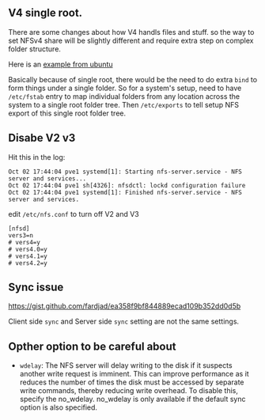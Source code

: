 

## V4 single root.

There are some changes about how V4 handls files and stuff. so the way to set NFSv4 share will be slightly different and require extra step on complex folder structure.

Here is an [example from ubuntu](https://help.ubuntu.com/community/NFSv4Howto)


Basically because of single root, there would be the need to do extra `bind` to form things under a single folder. So for a system's setup, need to have `/etc/fstab` entry to map individual folders from any location across the system to a single root folder tree. Then `/etc/exports` to tell setup NFS export of this single root folder tree.

## Disabe V2 v3 

Hit this in the log: 
```
Oct 02 17:44:04 pve1 systemd[1]: Starting nfs-server.service - NFS server and services...
Oct 02 17:44:04 pve1 sh[4326]: nfsdctl: lockd configuration failure
Oct 02 17:44:04 pve1 systemd[1]: Finished nfs-server.service - NFS server and services.
```

edit `/etc/nfs.conf` to turn off V2 and V3

```
[nfsd]
vers3=n
# vers4=y
# vers4.0=y
# vers4.1=y
# vers4.2=y
```

## Sync issue 

https://gist.github.com/fardjad/ea358f9bf844889ecad109b352dd0d5b

Client side `sync` and Server side `sync` setting are not the same settings.

## Opther option to be careful about 

* `wdelay`: The NFS server will delay writing to the disk if it suspects another write request is imminent. This can improve performance as it reduces the number of times the disk must be accessed by separate write commands, thereby reducing write overhead. To disable this, specify the no_wdelay. no_wdelay is only available if the default sync option is also specified.